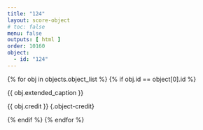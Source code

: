 ```yaml
---
title: "124"
layout: score-object
# toc: false
menu: false
outputs: [ html ]
order: 10160
object:
  - id: "124"
---
```


{% for obj in objects.object_list %}
{% if obj.id == object[0].id %}

{{ obj.extended_caption }}

{{ obj.credit }} {.object-credit}

{% endif %}
{% endfor %}
